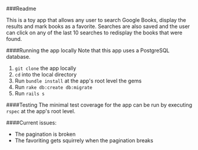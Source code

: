 ###Readme

This is a toy app that allows any user to search Google Books, display the results and mark books as a favorite. Searches are also saved and the user can click on any of the last 10 searches to redisplay the books that were found.

####Running the app locally
Note that this app uses a PostgreSQL database.
  1. `git clone` the app locally
  2. `cd` into the local directory
  2. Run `bundle install` at the app's root level the gems
  3. Run `rake db:create db:migrate`
  3. Run `rails s`

####Testing
The minimal test coverage for the app can be run by executing `rspec` at the app's root level.

####Current issues:
  - The pagination is broken
  - The favoriting gets squirrely when the pagination breaks

